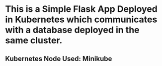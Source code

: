 # This is a Simple Flask App Deployed in Kubernetes which communicates with a database deployed in the same cluster.
## Kubernetes Node Used: Minikube
